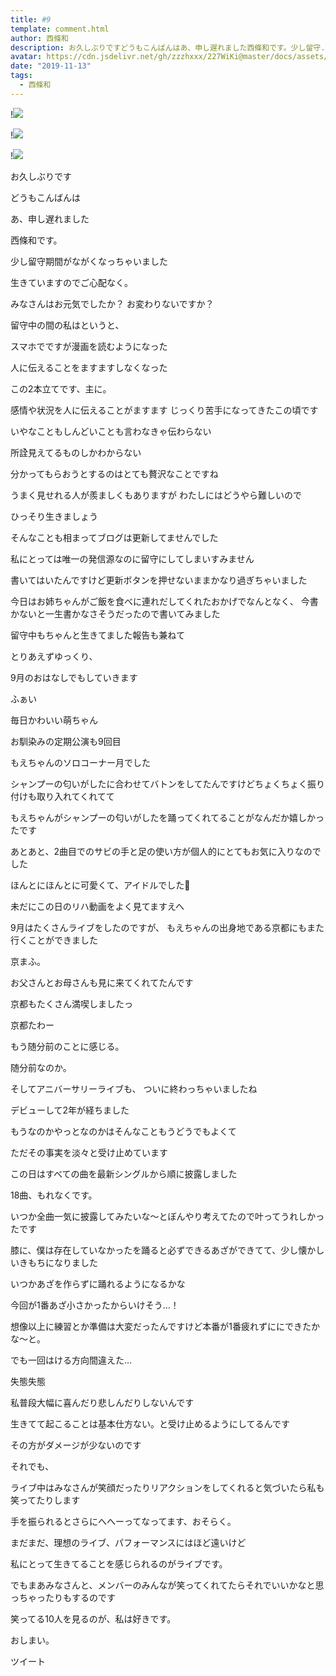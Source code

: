 ```yaml
---
title: #9
template: comment.html
author: 西條和
description: お久しぶりですどうもこんばんはあ、申し遅れました西條和です。少し留守...
avatar: https://cdn.jsdelivr.net/gh/zzzhxxx/227WiKi@master/docs/assets/photo/avatar/nagomi.jpg
date: "2019-11-13"
tags:
  - 西條和
---
```


!![](https://cdn.jsdelivr.net/gh/227WiKi/227WiKi-image@master/blog-image/nagomi-2019-11-13_1.jpg)

!![](https://cdn.jsdelivr.net/gh/227WiKi/227WiKi-image@master/blog-image/nagomi-2019-11-13_2.jpg)

!![](https://cdn.jsdelivr.net/gh/227WiKi/227WiKi-image@master/blog-image/nagomi-2019-11-13_3.jpg)
















お久しぶりです















どうもこんばんは
















あ、申し遅れました

西條和です。














少し留守期間がながくなっちゃいました








生きていますのでご心配なく。









みなさんはお元気でしたか？
お変わりないですか？


















留守中の間の私はというと、













スマホでですが漫画を読むようになった





人に伝えることをますますしなくなった













この2本立てです、主に。











感情や状況を人に伝えることがますます
じっくり苦手になってきたこの頃です











いやなこともしんどいことも言わなきゃ伝わらない







所詮見えてるものしかわからない

















分かってもらおうとするのはとても贅沢なことですね










うまく見せれる人が羨ましくもありますが
わたしにはどうやら難しいので





ひっそり生きましょう











そんなことも相まってブログは更新してませんでした











私にとっては唯一の発信源なのに留守にしてしまいすみません













書いてはいたんですけど更新ボタンを押せないままかなり過ぎちゃいました















今日はお姉ちゃんがご飯を食べに連れだしてくれたおかげでなんとなく、
今書かないと一生書かなさそうだったので書いてみました















留守中もちゃんと生きてました報告も兼ねて


とりあえずゆっくり、

9月のおはなしでもしていきます



















ふぁい










毎日かわいい萌ちゃん






お馴染みの定期公演も9回目










もえちゃんのソロコーナー月でした








シャンプーの匂いがしたに合わせてバトンをしてたんですけどちょくちょく振り付けも取り入れてくれてて

もえちゃんがシャンプーの匂いがしたを踊ってくれてることがなんだか嬉しかったです








あとあと、2曲目でのサビの手と足の使い方が個人的にとてもお気に入りなのでした









ほんとにほんとに可愛くて、アイドルでした🐣














未だにこの日のリハ動画をよく見てますえへ











9月はたくさんライブをしたのですが、
もえちゃんの出身地である京都にもまた行くことができました








京まふ。







お父さんとお母さんも見に来てくれてたんです






京都もたくさん満喫しましたっ



京都たわー











もう随分前のことに感じる。





随分前なのか。




































そしてアニバーサリーライブも、
ついに終わっちゃいましたね






デビューして2年が経ちました


もうなのかやっとなのかはそんなこともうどうでもよくて









ただその事実を淡々と受け止めています










この日はすべての曲を最新シングルから順に披露しました






18曲、もれなくです。









いつか全曲一気に披露してみたいな〜とぼんやり考えてたので叶ってうれしかったです











膝に、僕は存在していなかったを踊ると必ずできるあざができてて、少し懐かしいきもちになりました






いつかあざを作らずに踊れるようになるかな











今回が1番あざ小さかったからいけそう…！













想像以上に練習とか準備は大変だったんですけど本番が1番疲れずににできたかな〜と。






でも一回はける方向間違えた…


失態失態










私普段大幅に喜んだり悲しんだりしないんです






生きてて起こることは基本仕方ない。と受け止めるようにしてるんです



その方がダメージが少ないのです






それでも、





ライブ中はみなさんが笑顔だったりリアクションをしてくれると気づいたら私も笑ってたりします







手を振られるとさらにへへーってなってます、おそらく。












まだまだ、理想のライブ、パフォーマンスにはほど遠いけど









私にとって生きてることを感じられるのがライブです。













でもまあみなさんと、メンバーのみんなが笑ってくれてたらそれでいいかなと思っちゃったりもするのです
















笑ってる10人を見るのが、私は好きです。

















おしまい。


ツイート



